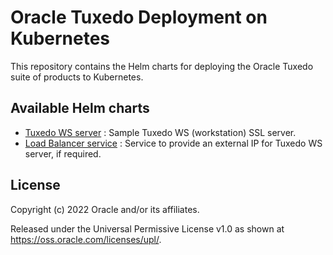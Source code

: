 # Oracle Tuxedo Deployment on Kubernetes

This repository contains the Helm charts for deploying the Oracle Tuxedo suite of products to Kubernetes.

## Available Helm charts

* [Tuxedo WS server](./charts/tuxedo-ws) : Sample Tuxedo WS (workstation) SSL server.
* [Load Balancer service](./charts/loadbal) : Service to provide an external IP for Tuxedo WS server, if required.

## License

Copyright (c) 2022 Oracle and/or its affiliates.

Released under the Universal Permissive License v1.0 as shown at <https://oss.oracle.com/licenses/upl/>.


